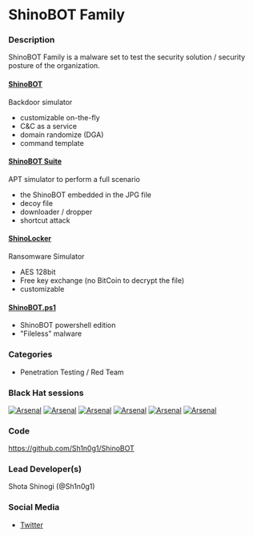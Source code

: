 # ShinoBOT Family

### Description
ShinoBOT Family is a malware set to test the security solution / security posture of the organization. 

#### [ShinoBOT](https://shinobot.com)
Backdoor simulator
* customizable on-the-fly
* C&C as a service
* domain randomize (DGA)
* command template

#### [ShinoBOT Suite](http://shinosec.com/shinobotsuite/)
APT simulator to perform a full scenario
* the ShinoBOT embedded in the JPG file
* decoy file
* downloader / dropper
* shortcut attack

#### [ShinoLocker](http://shinolocker.com/)
Ransomware Simulator
* AES 128bit
* Free key exchange (no BitCoin to decrypt the file)
* customizable

#### [ShinoBOT.ps1](http://shinobotps1.com/)
* ShinoBOT powershell edition
* "Fileless" malware

### Categories
* Penetration Testing / Red Team

### Black Hat sessions

 [![Arsenal](https://rawgit.com/toolswatch/badges/master/arsenal/2013.svg)](https://www.toolswatch.org/2013/06/announcement-blackhat-arsenal-usa-2013-selected-tools/) 
 [![Arsenal](https://rawgit.com/toolswatch/badges/master/arsenal/2014.svg)](https://www.toolswatch.org/2014/06/black-hat-usa-2014-arsenal-tools-speaker-list/) 
 [![Arsenal](https://rawgit.com/toolswatch/badges/master/arsenal/2015.svg)](https://www.toolswatch.org/2015/03/black-hat-asia-2015-arsenal-speaker-list/) 
 [![Arsenal](https://rawgit.com/toolswatch/badges/master/arsenal/2015.svg)](https://www.toolswatch.org/2015/06/black-hat-arsenal-usa-2015-speakers-lineup/) 
 [![Arsenal](https://rawgit.com/toolswatch/badges/master/arsenal/2016.svg)](https://www.toolswatch.org/2016/06/the-black-hat-arsenal-usa-2016-remarkable-line-up/) 
 [![Arsenal](https://rawgit.com/toolswatch/badges/master/arsenal/2017.svg)](https://www.toolswatch.org/2016/03/black-hat-arsenal-asia-2016-speakers-line-up/) 

### Code 
https://github.com/Sh1n0g1/ShinoBOT

### Lead Developer(s)
 Shota Shinogi (@Sh1n0g1)

### Social Media 
* [Twitter](https://twitter.com/Sh1n0g1)

            
    
